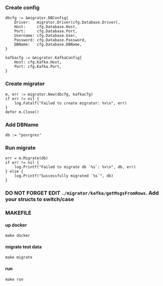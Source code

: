### Create config
 
```
dbcfg := &migrator.DBConfig{
	Driver:   migrator.Driver(cfg.Database.Driver),
	Host:     cfg.Database.Host,
	Port:     cfg.Database.Port,
	Username: cfg.Database.User,
	Password: cfg.Database.Password,
	DBName:   cfg.Database.DBName,
}

kafkacfg := &migrator.KafkaConfig{
	Host: cfg.Kafka.Host,
	Port: cfg.Kafka.Port,
}
```

### Create migrator
```
m, err := migrator.New(dbcfg, kafkacfg)
if err != nil {
	log.Fatalf("Failed to create migrator: %v\n", err)
}
defer m.Close()
```

### Add DBName
```
db := "posrgres"
```

### Run migrate
```
err = m.Migrate(db)
if err != nil {
	log.Printf("Failed to migrate db `%s`: %v\n", db, err)
} else {
	log.Printf("Suscessfully migrated `%s`", db)
}
```

### DO NOT FORGET EDIT `./migrator/kafka/getMsgsFromRows`. Add your structs to switch/case

### MAKEFILE

#### up docker 
```
make docker
```

#### migrate test data
```
make migrate
```

#### run
```
make run
```
